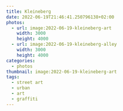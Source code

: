 ```yaml
---
title: Kleineberg
date: 2022-06-19T21:46:41.250796138+02:00
photos:
  - url: image:2022-06-19-kleineberg-art
    width: 3000
    height: 4000
  - url: image:2022-06-19-kleineberg-alley
    width: 3000
    height: 4000
categories:
  - photos
thumbnail: image:2022-06-19-kleineberg-art
tags:
  - street art
  - urban
  - art
  - graffiti
---
```

